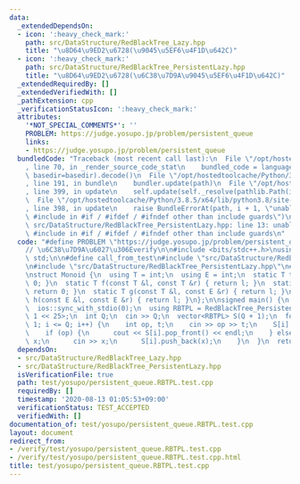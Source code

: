 ```yaml
---
data:
  _extendedDependsOn:
  - icon: ':heavy_check_mark:'
    path: src/DataStructure/RedBlackTree_Lazy.hpp
    title: "\u8D64\u9ED2\u6728(\u9045\u5EF6\u4F1D\u642C)"
  - icon: ':heavy_check_mark:'
    path: src/DataStructure/RedBlackTree_PersistentLazy.hpp
    title: "\u8D64\u9ED2\u6728(\u6C38\u7D9A\u9045\u5EF6\u4F1D\u642C)"
  _extendedRequiredBy: []
  _extendedVerifiedWith: []
  _pathExtension: cpp
  _verificationStatusIcon: ':heavy_check_mark:'
  attributes:
    '*NOT_SPECIAL_COMMENTS*': ''
    PROBLEM: https://judge.yosupo.jp/problem/persistent_queue
    links:
    - https://judge.yosupo.jp/problem/persistent_queue
  bundledCode: "Traceback (most recent call last):\n  File \"/opt/hostedtoolcache/Python/3.8.5/x64/lib/python3.8/site-packages/onlinejudge_verify/documentation/build.py\"\
    , line 70, in _render_source_code_stat\n    bundled_code = language.bundle(stat.path,\
    \ basedir=basedir).decode()\n  File \"/opt/hostedtoolcache/Python/3.8.5/x64/lib/python3.8/site-packages/onlinejudge_verify/languages/cplusplus.py\"\
    , line 191, in bundle\n    bundler.update(path)\n  File \"/opt/hostedtoolcache/Python/3.8.5/x64/lib/python3.8/site-packages/onlinejudge_verify/languages/cplusplus_bundle.py\"\
    , line 399, in update\n    self.update(self._resolve(pathlib.Path(included), included_from=path))\n\
    \  File \"/opt/hostedtoolcache/Python/3.8.5/x64/lib/python3.8/site-packages/onlinejudge_verify/languages/cplusplus_bundle.py\"\
    , line 398, in update\n    raise BundleErrorAt(path, i + 1, \"unable to process\
    \ #include in #if / #ifdef / #ifndef other than include guards\")\nonlinejudge_verify.languages.cplusplus_bundle.BundleErrorAt:\
    \ src/DataStructure/RedBlackTree_PersistentLazy.hpp: line 13: unable to process\
    \ #include in #if / #ifdef / #ifndef other than include guards\n"
  code: "#define PROBLEM \"https://judge.yosupo.jp/problem/persistent_queue\"\n\n\
    // \u6C38\u7D9A\u6027\u306Everify\n\n#include <bits/stdc++.h>\nusing namespace\
    \ std;\n\n#define call_from_test\n#include \"src/DataStructure/RedBlackTree_Lazy.hpp\"\
    \n#include \"src/DataStructure/RedBlackTree_PersistentLazy.hpp\"\n#undef call_from_test\n\
    \nstruct Monoid {\n  using T = int;\n  using E = int;\n  static T ti() { return\
    \ 0; }\n  static T f(const T &l, const T &r) { return l; }\n  static E ei() {\
    \ return 0; }\n  static T g(const T &l, const E &r) { return l; }\n  static E\
    \ h(const E &l, const E &r) { return l; }\n};\n\nsigned main() {\n  cin.tie(0);\n\
    \  ios::sync_with_stdio(0);\n  using RBTPL = RedBlackTree_PersistentLazy<Monoid,\
    \ 1 << 25>;\n  int Q;\n  cin >> Q;\n  vector<RBTPL> S(Q + 1);\n  for (int i =\
    \ 1; i <= Q; i++) {\n    int op, t;\n    cin >> op >> t;\n    S[i] = S[++t];\n\
    \    if (op) {\n      cout << S[i].pop_front() << endl;\n    } else {\n      int\
    \ x;\n      cin >> x;\n      S[i].push_back(x);\n    }\n  }\n  return 0;\n}"
  dependsOn:
  - src/DataStructure/RedBlackTree_Lazy.hpp
  - src/DataStructure/RedBlackTree_PersistentLazy.hpp
  isVerificationFile: true
  path: test/yosupo/persistent_queue.RBTPL.test.cpp
  requiredBy: []
  timestamp: '2020-08-13 01:05:53+09:00'
  verificationStatus: TEST_ACCEPTED
  verifiedWith: []
documentation_of: test/yosupo/persistent_queue.RBTPL.test.cpp
layout: document
redirect_from:
- /verify/test/yosupo/persistent_queue.RBTPL.test.cpp
- /verify/test/yosupo/persistent_queue.RBTPL.test.cpp.html
title: test/yosupo/persistent_queue.RBTPL.test.cpp
---
```

